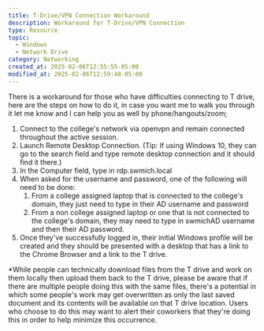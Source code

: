 ```yaml
---
title: T-Drive/VPN Connection Workaround
description: Workaround for T-Drive/VPN Connection
type: Resource
topic:
  - Windows
  - Network Drive
category: Networking
created_at: 2025-02-06T12:55:55-05:00
modified_at: 2025-02-06T12:59:48-05:00
---
```

There is a workaround for those who have difficulties connecting to T drive, here are the steps on how to do it, in case you want me to walk you through it let me know and I can help you as well by phone/hangouts/zoom;
1.  Connect to the college's network via openvpn and remain connected throughout the active session.
2.  Launch Remote Desktop Connection. (Tip: If using Windows 10, they can go to the search field and type remote desktop connection and it should find it there.)
3.  In the Computer field, type in rdp.swmich.local
4.  When asked for the username and password, one of the following will need to be done:
    1.  From a college assigned laptop that is connected to the college's domain, they just need to type in their AD username and password
    2.  From a non college assigned laptop or one that is not connected to the college's domain, they may need to type in swmichAD username and then their AD password.
5.  Once they've successfully logged in, their initial Windows profile will be created and they should be presented with a desktop that has a link to the Chrome Browser and a link to the T drive.

*While people can technically download files from the T drive and work on them locally then upload them back to the T drive, please be aware that if there are multiple people doing this with the same files, there's a potential in which some people's work may get overwritten as only the last saved document and its contents will be available on that T drive location. Users who choose to do this may want to alert their coworkers that they're doing this in order to help minimize this occurrence.

